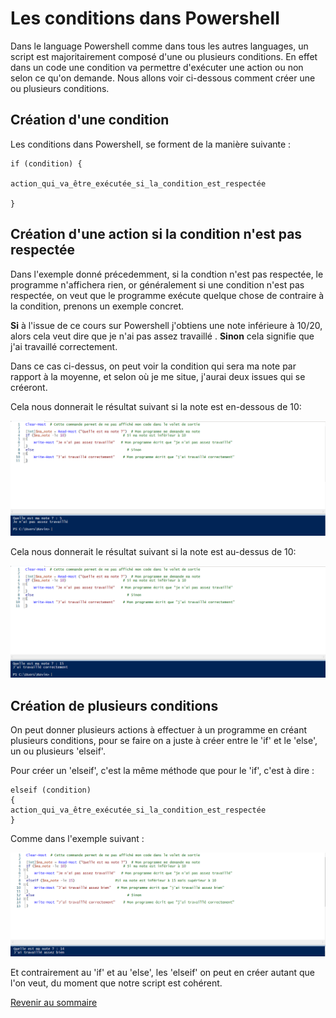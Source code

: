 # Les conditions dans Powershell 

Dans le language Powershell comme dans tous les autres languages, un script est majoritairement composé d'une ou plusieurs conditions. En effet dans un code une condition va permettre d'exécuter une action ou non selon ce qu'on demande. Nous allons voir ci-dessous comment créer une ou plusieurs conditions.

## Création d'une condition

Les conditions dans Powershell, se forment de la manière suivante :

    if (condition) {

    action_qui_va_être_exécutée_si_la_condition_est_respectée
  
    }
  
## Création d'une action si la condition n'est pas respectée

Dans l'exemple donné précedemment, si la condtion n'est pas respectée, le programme n'affichera rien, or généralement si une condition n'est pas respectée, on veut que le programme exécute quelque chose de contraire à la condition, prenons un exemple concret.

__Si__ à l'issue de ce cours sur Powershell j'obtiens une note inférieure à 10/20, alors cela veut dire que je n'ai pas assez travaillé . __Sinon__ cela signifie que j'ai travaillé correctement.

Dans ce cas ci-dessus, on peut voir la condition qui sera ma note par rapport à la moyenne, et selon où je me situe, j'aurai deux issues qui se créeront.

Cela nous donnerait le résultat suivant si la note est en-dessous de 10:

![](https://github.com/kevinguyodo/Powershell/blob/main/Image/Exemple%20Condition%201.PNG)

Cela nous donnerait le résultat suivant si la note est au-dessus de 10:

![](https://github.com/kevinguyodo/Powershell/blob/main/Image/Exemple%20Condition%202.PNG)


## Création de plusieurs conditions 

On peut donner plusieurs actions à effectuer à un programme en créant plusieurs conditions, pour se faire on a juste à créer entre le 'if' et le 'else', un ou plusieurs 'elseif'.

Pour créer un 'elseif', c'est la même méthode que pour le 'if', c'est à dire :

    elseif (condition)
    {
    action_qui_va_être_exécutée_si_la_condition_est_respectée
    }

Comme dans l'exemple suivant :

![](https://github.com/kevinguyodo/Powershell/blob/main/Image/Exemple%20Condition%203.PNG)

Et contrairement au 'if' et au 'else', les 'elseif' on peut en créer autant que l'on veut, du moment que notre script est cohérent.

[Revenir au sommaire](https://github.com/kevinguyodo/Powershell/blob/main/README.md)
